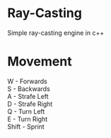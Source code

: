 # Ray-Casting
Simple ray-casting engine in c++

# Movement
W - Forwards<br>
S - Backwards<br>
A - Strafe Left<br>
D - Strafe Right<br>
Q - Turn Left<br>
E - Turn Right<br>
Shift - Sprint
